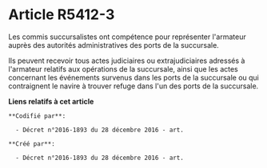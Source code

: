 # Article R5412-3

Les commis succursalistes ont compétence pour représenter l'armateur auprès des autorités administratives des ports de la
succursale.

Ils peuvent recevoir tous actes judiciaires ou extrajudiciaires adressés à l'armateur relatifs aux opérations de la
succursale, ainsi que les actes concernant les événements survenus dans les ports de la succursale ou qui contraignent le
navire à trouver refuge dans l'un des ports de la succursale.

**Liens relatifs à cet article**

	**Codifié par**:

	  - Décret n°2016-1893 du 28 décembre 2016 - art.

	**Créé par**:

	  - Décret n°2016-1893 du 28 décembre 2016 - art.

